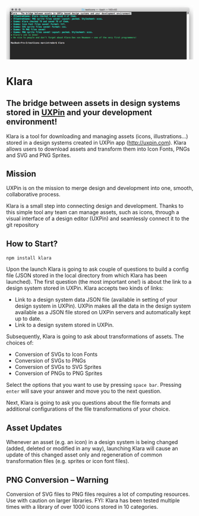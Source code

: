 ![cover](klara_cover.png)
# Klara
## The bridge between assets in design systems stored in <a href="http://uxpin.com">UXPin</a> and your development environment!

Klara is a tool for downloading and managing assets (icons, illustrations...) stored in a design systems created in UXPin app (http://uxpin.com). Klara allows users to download assets and transform them into Icon Fonts, PNGs and SVG and PNG Sprites.

## Mission

UXPin is on the mission to merge design and development into one, smooth, collaborative process. 

Klara is a small step into connecting design and development. Thanks to this simple tool any team can manage assets, such as icons, through a visual interface of a design editor (UXPin) and seamlessly connect it to the git repository

## How to Start?

```
npm install klara
```

Upon the launch Klara is going to ask couple of questions to build a config file (JSON stored in the local directory from which Klara has been launched). The first question (the most important one!) is about the link to a design system stored in UXPin. Klara accepts two kinds of links:
* Link to a design system data JSON file (available in setting of your design system in UXPin). UXPin makes all the data in the design system available as a JSON file stored on UXPin servers and automatically kept up to date. 
* Link to a design system stored in UXPin.

Subsequently, Klara is going to ask about transformations of assets. The choices of:
* Conversion of SVGs to Icon Fonts
* Conversion of SVGs to PNGs
* Conversion of SVGs to SVG Sprites
* Conversion of PNGs to PNG Sprites

Select the options that you want to use by pressing `space bar`. Pressing `enter` will save your answer and move you to the next question.

Next, Klara is going to ask you questions about the file formats and additional configurations of the file transformations of your choice.

## Asset Updates

Whenever an asset (e.g. an icon) in a design system is being changed (added, deleted or modified in any way), launching Klara will cause an update of this changed asset only and regeneration of common transformation files (e.g. sprites or icon font files).

## PNG Conversion – Warning

Conversion of SVG files to PNG files requires a lot of computing resources. Use with caution on larger libraries. FYI: Klara has been tested multiple times with a library of over 1000 icons stored in 10 categories.
